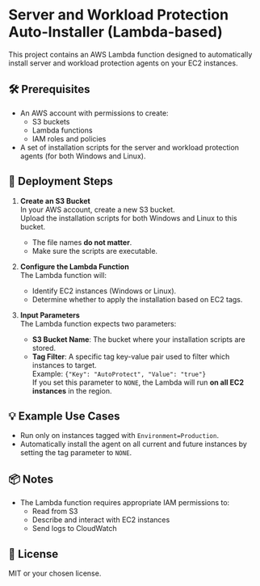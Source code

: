 # Server and Workload Protection Auto-Installer (Lambda-based)

This project contains an AWS Lambda function designed to automatically install server and workload protection agents on your EC2 instances.

## 🛠 Prerequisites

- An AWS account with permissions to create:
  - S3 buckets
  - Lambda functions
  - IAM roles and policies
- A set of installation scripts for the server and workload protection agents (for both Windows and Linux).

## 🚀 Deployment Steps

1. **Create an S3 Bucket**  
   In your AWS account, create a new S3 bucket.  
   Upload the installation scripts for both Windows and Linux to this bucket.  
   - The file names **do not matter**.  
   - Make sure the scripts are executable.

2. **Configure the Lambda Function**  
   The Lambda function will:
   - Identify EC2 instances (Windows or Linux).
   - Determine whether to apply the installation based on EC2 tags.

3. **Input Parameters**  
   The Lambda function expects two parameters:
   - **S3 Bucket Name**: The bucket where your installation scripts are stored.
   - **Tag Filter**: A specific tag key-value pair used to filter which instances to target.  
     Example: `{"Key": "AutoProtect", "Value": "true"}`  
     If you set this parameter to `NONE`, the Lambda will run **on all EC2 instances** in the region.

## 💡 Example Use Cases

- Run only on instances tagged with `Environment=Production`.
- Automatically install the agent on all current and future instances by setting the tag parameter to `NONE`.

## 📦 Notes

- The Lambda function requires appropriate IAM permissions to:
  - Read from S3
  - Describe and interact with EC2 instances
  - Send logs to CloudWatch

## 📄 License

MIT or your chosen license.

